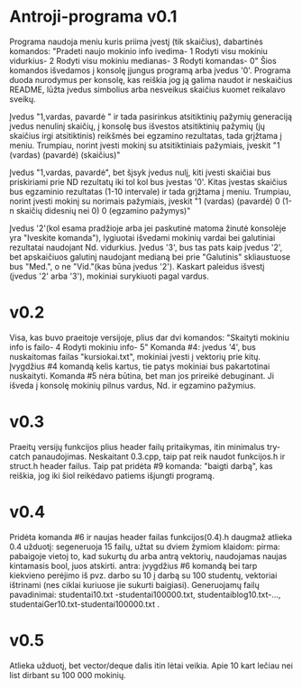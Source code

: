 # Antroji-programa v0.1
Programa naudoja meniu kuris priima įvestį (tik skaičius), dabartinės komandos:
"Pradeti naujo mokinio info ivedima- 1
Rodyti visu mokiniu vidurkius- 2
Rodyti visu mokiniu medianas- 3
Rodyti komandas- 0"
Šios komandos išvedamos į konsolę įjungus programą arba įvedus '0'.
Programa duoda nurodymus per konsolę, kas reiškia jog ją galima naudot ir neskaičius README, lūžta įvedus simbolius arba nesveikus skaičius kuomet reikalavo sveikų.

  Įvedus "1,vardas, pavardė " ir tada pasirinkus atsitiktinių pažymių generaciją įvedus nenulinį skaičių,
  į konsolę bus išvestos atsitiktinių pažymių (jų skaičius irgi atsitiktinis) reikšmės bei egzamino rezultatas, tada grįžtama į meniu.
       Trumpiau, norint įvesti mokinį su atsitiktiniais pažymiais, įveskit "1 (vardas) (pavardė) (skaičius)"
       
  Įvedus "1,vardas, pavardė", bet šįsyk įvedus nulį, kiti įvesti skaičiai bus priskiriami prie ND rezultatų iki tol kol bus įvestas '0'.
  Kitas įvestas skaičius bus egzaminio rezultatas (1-10 intervale) ir tada grįžtama į meniu.
      Trumpiau, norint įvesti mokinį su norimais pažymiais, įveskit "1 (vardas) (pavardė) 0 (1-n skaičių didesnių nei 0) 0 (egzamino pažymys)"
      
 Įvedus '2'(kol esama pradžioje arba jei paskutinė matoma žinutė konsolėje yra "Iveskite komanda"), lygiuotai išvedami mokinių vardai bei galutiniai rezultatai naudojant Nd. vidurkius. 
 Įvedus '3', bus tas pats kaip įvedus '2', bet apskaičiuos galutinį naudojant medianą bei prie "Galutinis" skliaustuose bus "Med.", o ne "Vid."(kas būna įvedus '2').
Kaskart paleidus išvestį (įvedus '2' arba '3'), mokiniai surykiuoti pagal vardus.

# v0.2
Visa, kas buvo praeitoje versijoje, plius dar dvi komandos:
"Skaityti mokiniu info is failo- 4
Rodyti mokiniu info- 5"
Komanda #4: įvedus '4', bus nuskaitomas failas "kursiokai.txt", mokiniai įvesti į vektorių prie kitų.
Įvygdžius #4 komandą kelis kartus, tie patys mokiniai bus pakartotinai nuskaityti.
Komanda #5 nėra būtina, bet man jos prireikė debuginant. Ji išveda į konsolę mokinių pilnus vardus, Nd. ir egzamino pažymius.

# v0.3
Praeitų versijų funkcijos plius header failų pritaikymas, itin minimalus try-catch panaudojimas.
Neskaitant 0.3.cpp, taip pat reik naudot funkcijos.h ir struct.h header failus.
Taip pat pridėta #9 komanda: "baigti darbą", kas reiškia, jog iki šiol reikėdavo patiems išjungti programą.

# v0.4
Pridėta komanda #6 ir naujas header failas funkcijos(0.4).h daugmaž atlieka 0.4 užduotį: segeneruoja 15 failų, užtat su dviem žymiom klaidom:
pirma: pabaigoje vietoj to, kad sukurtų du arba antrą vektorių, naudojamas naujas kintamasis bool, juos atskirti.
antra: įvygdžius #6 komandą bei tarp kiekvieno perėjimo iš pvz. darbo su 10 į darbą su 100 studentų, vektoriai ištrinami (nes ciklai kuriuose jie sukurti baigiasi).
Generuojamų failų pavadinimai: studentai10.txt -studentai100000.txt, studentaiblog10.txt-..., studentaiGer10.txt-studentai100000.txt .

# v0.5
Atlieka užduotį, bet vector/deque dalis itin lėtai veikia. Apie 10 kart lečiau nei list dirbant su 100 000 mokinių.
